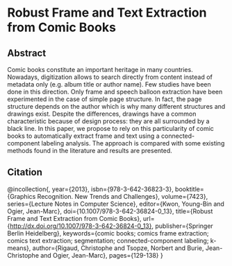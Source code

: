 Robust Frame and Text Extraction from Comic Books
===============================================

Abstract
------------------------------------------------
Comic books constitute an important heritage in many countries. Nowadays, digitization allows to search directly from content instead of metadata only (e.g. album title or author name). Few studies have been done in this direction. Only frame and speech balloon extraction have been experimented in the case of simple page structure. In fact, the page structure depends on the author which is why many different structures and drawings exist. Despite the differences, drawings have a common characteristic because of design process: they are all surrounded by a black line. In this paper, we propose to rely on this particularity of comic books to automatically extract frame and text using a connected-component labeling analysis. The approach is compared with some existing methods found in the literature and results are presented.

Citation
-------------------------------------------------
@incollection{,
year={2013},
isbn={978-3-642-36823-3},
booktitle={Graphics Recognition. New Trends and Challenges},
volume={7423},
series={Lecture Notes in Computer Science},
editor={Kwon, Young-Bin and Ogier, Jean-Marc},
doi={10.1007/978-3-642-36824-0_13},
title={Robust Frame and Text Extraction from Comic Books},
url={http://dx.doi.org/10.1007/978-3-642-36824-0_13},
publisher={Springer Berlin Heidelberg},
keywords={comic books; comics frame extraction; comics text extraction; segmentation; connected-component labeling; k-means},
author={Rigaud, Christophe and Tsopze, Norbert and Burie, Jean-Christophe and Ogier, Jean-Marc},
pages={129-138}
}
